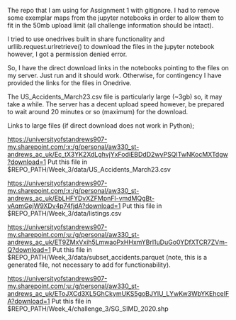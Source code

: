 ﻿The repo that I am using for Assignment 1 with gitignore. I had to remove some exemplar maps from the jupyter notebooks in order to allow them to fit in the 50mb upload limit (all challenge information should be intact).

I tried to use onedrives built in share functionality and urllib.request.urlretrieve() to download the files in the jupyter notebook however, I got a permission denied error.

So, I have the direct download links in the notebooks pointing to the files on my server. Just run and it should work. Otherwise, for contingency I have provided the links for the files in Onedrive.

The US_Accidents_March23.csv file is particularly large (~3gb) so, it may take a while. The server has a decent upload speed however, be prepared to wait around 20 minutes or so (maximum) for the download.

Links to large files (if direct download does not work in Python);

https://universityofstandrews907-my.sharepoint.com/:x:/g/personal/aw330_st-andrews_ac_uk/Ec_tX3YK2XdLghvjYxFodiEBDdD2wyPSQITwNKocMXTdgw?download=1
Put this file in $REPO_PATH/Week_3/data/US_Accidents_March23.csv

https://universityofstandrews907-my.sharepoint.com/:x:/g/personal/aw330_st-andrews_ac_uk/EbLHFYDvXZFMpnFl-vmdMQgBt-vAqmGejW9XDv4p74fjdA?download=1
Put this file in $REPO_PATH/Week_3/data/listings.csv

https://universityofstandrews907-my.sharepoint.com/:u:/g/personal/aw330_st-andrews_ac_uk/ET9ZMxVxih5LmwaoPxHHxmYBrl1uDuGo0YDfXTCR7ZVm-Q?download=1
Put this file in $REPO_PATH/Week_3/data/subset_accidents.parquet (note, this is a generated file, not necessary to add for functionability).

https://universityofstandrews907-my.sharepoint.com/:u:/g/personal/aw330_st-andrews_ac_uk/EToJXCd3XL5GhCkymUKS5goBJYlU_LYwKw3WbYKEhceIFA?download=1
Put this file in $REPO_PATH/Week_4/challenge_3/SG_SIMD_2020.shp

